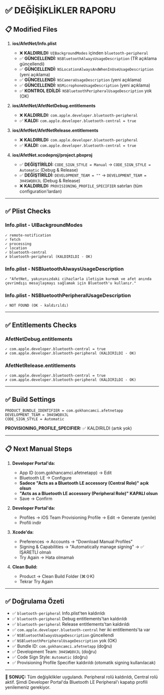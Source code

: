 # ✅ DEĞİŞİKLİKLER RAPORU

## 📋 Modified Files

1. **ios/AfetNet/Info.plist**
   - ❌ **KALDIRILDI:** `UIBackgroundModes` içinden `bluetooth-peripheral`
   - ✅ **GÜNCELLENDİ:** `NSBluetoothAlwaysUsageDescription` (TR açıklama güncellendi)
   - ✅ **GÜNCELLENDİ:** `NSLocationAlwaysAndWhenInUseUsageDescription` (yeni açıklama)
   - ✅ **GÜNCELLENDİ:** `NSCameraUsageDescription` (yeni açıklama)
   - ✅ **GÜNCELLENDİ:** `NSMicrophoneUsageDescription` (yeni açıklama)
   - ✅ **KONTROL EDİLDİ:** `NSBluetoothPeripheralUsageDescription` yok (OK)

2. **ios/AfetNet/AfetNetDebug.entitlements**
   - ❌ **KALDIRILDI:** `com.apple.developer.bluetooth-peripheral`
   - ✅ **KALDI:** `com.apple.developer.bluetooth-central = true`

3. **ios/AfetNet/AfetNetRelease.entitlements**
   - ❌ **KALDIRILDI:** `com.apple.developer.bluetooth-peripheral`
   - ✅ **KALDI:** `com.apple.developer.bluetooth-central = true`

4. **ios/AfetNet.xcodeproj/project.pbxproj**
   - ✅ **DEĞİŞTİRİLDİ:** `CODE_SIGN_STYLE = Manual` → `CODE_SIGN_STYLE = Automatic` (Debug & Release)
   - ✅ **DEĞİŞTİRİLDİ:** `DEVELOPMENT_TEAM = ""` → `DEVELOPMENT_TEAM = 3H4SWQ8VJL` (Debug & Release)
   - ❌ **KALDIRILDI:** `PROVISIONING_PROFILE_SPECIFIER` satırları (tüm configuration'lardan)

---

## ✅ Plist Checks

### Info.plist - UIBackgroundModes
```
✓ remote-notification
✓ fetch
✓ processing
✓ location
✓ bluetooth-central
✗ bluetooth-peripheral (KALDIRILDI - OK)
```

### Info.plist - NSBluetoothAlwaysUsageDescription
```
✓ "AfetNet, yakınınızdaki cihazlarla iletişim kurmak ve afet anında çevrimdışı mesajlaşmayı sağlamak için Bluetooth'u kullanır."
```

### Info.plist - NSBluetoothPeripheralUsageDescription
```
✓ NOT FOUND (OK - kaldırıldı)
```

---

## ✅ Entitlements Checks

### AfetNetDebug.entitlements
```
✓ com.apple.developer.bluetooth-central = true
✗ com.apple.developer.bluetooth-peripheral (KALDIRILDI - OK)
```

### AfetNetRelease.entitlements
```
✓ com.apple.developer.bluetooth-central = true
✗ com.apple.developer.bluetooth-peripheral (KALDIRILDI - OK)
```

---

## ✅ Build Settings

```
PRODUCT_BUNDLE_IDENTIFIER = com.gokhancamci.afetnetapp
DEVELOPMENT_TEAM = 3H4SWQ8VJL
CODE_SIGN_STYLE = Automatic
```

**PROVISIONING_PROFILE_SPECIFIER:** ✅ KALDIRILDI (artık yok)

---

## 📋 Next Manual Steps

1. **Developer Portal'da:**
   - App ID (com.gokhancamci.afetnetapp) → Edit
   - Bluetooth LE → Configure
   - **Sadece "Acts as a Bluetooth LE accessory (Central Role)" açık olsun**
   - **"Acts as a Bluetooth LE accessory (Peripheral Role)" KAPALI olsun**
   - Save → Confirm

2. **Developer Portal'da:**
   - Profiles → iOS Team Provisioning Profile → Edit → Generate (yenile)
   - Profili indir

3. **Xcode'da:**
   - Preferences → Accounts → "Download Manual Profiles"
   - Signing & Capabilities → "Automatically manage signing" → ✅ İŞARETLİ olmalı
   - Try Again → Hata olmamalı

4. **Clean Build:**
   - Product → Clean Build Folder (⌘⇧K)
   - Tekrar Try Again

---

## ✅ Doğrulama Özeti

- ✅ `bluetooth-peripheral` Info.plist'ten kaldırıldı
- ✅ `bluetooth-peripheral` Debug entitlements'tan kaldırıldı
- ✅ `bluetooth-peripheral` Release entitlements'tan kaldırıldı
- ✅ `com.apple.developer.bluetooth-central` her iki entitlements'ta var
- ✅ `NSBluetoothAlwaysUsageDescription` güncellendi
- ✅ `NSBluetoothPeripheralUsageDescription` yok (OK)
- ✅ Bundle ID: `com.gokhancamci.afetnetapp` (doğru)
- ✅ Development Team: `3H4SWQ8VJL` (doğru)
- ✅ Code Sign Style: `Automatic` (doğru)
- ✅ Provisioning Profile Specifier kaldırıldı (otomatik signing kullanılacak)

---

**🎯 SONUÇ:** Tüm değişiklikler uygulandı. Peripheral rolü kaldırıldı, Central rolü aktif. Şimdi Developer Portal'da Bluetooth LE Peripheral'ı kapatıp profili yenilemeniz gerekiyor.

